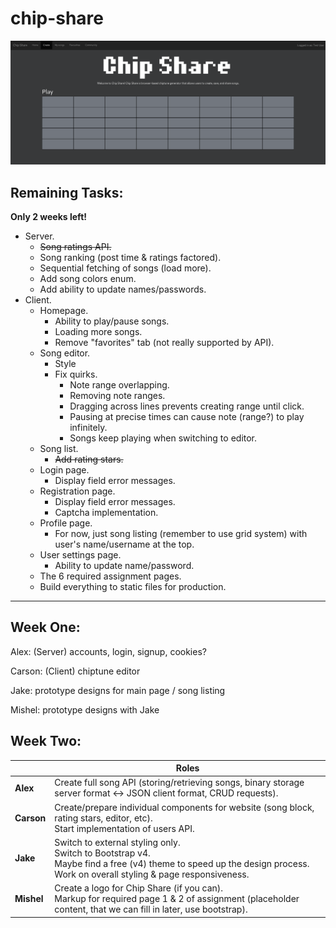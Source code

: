 # chip-share

![gitShareFirstLook](chipShareFirstLook.png)

Remaining Tasks:
---------
**Only 2 weeks left!**

* Server.
  * ~~Song ratings API.~~
  * Song ranking (post time & ratings factored).
  * Sequential fetching of songs (load more).
  * Add song colors enum.
  * Add ability to update names/passwords.
* Client.
  * Homepage.
    * Ability to play/pause songs.
    * Loading more songs.
    * Remove "favorites" tab (not really supported by API).
  * Song editor.
    * Style
    * Fix quirks.
      * Note range overlapping.
      * Removing note ranges.
      * Dragging across lines prevents creating range until click.
	  * Pausing at precise times can cause note (range?) to play infinitely.
      * Songs keep playing when switching to editor.
  * Song list.
    * ~~Add rating stars.~~
  * Login page.
    * Display field error messages.
  * Registration page.
    * Display field error messages.
    * Captcha implementation.
  * Profile page.
    * For now, just song listing (remember to use grid system) with user's name/username at the top.
  * User settings page.
    * Ability to update name/password.
  * The 6 required assignment pages.
  * Build everything to static files for production.

---


Week One:
---------

Alex: (Server) accounts, login, signup, cookies?

Carson: (Client) chiptune editor

Jake: prototype designs for main page / song listing

Mishel: prototype designs with Jake

Week Two:
---------
||Roles|
|-|-|
|**Alex**|Create full song API (storing/retrieving songs, binary storage server format <-> JSON client format, CRUD requests).|
|**Carson**|Create/prepare individual components for website (song block, rating stars, editor, etc).<br>Start implementation of users API.|
|**Jake**|Switch to external styling only.<br>Switch to Bootstrap v4.<br>Maybe find a free (v4) theme to speed up the design process.<br>Work on overall styling & page responsiveness.|
|**Mishel**|Create a logo for Chip Share (if you can).<br>Markup for required page 1 & 2 of assignment (placeholder content, that we can fill in later, use bootstrap).|
	